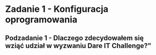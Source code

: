 # Zadanie 1 - Konfiguracja oprogramowania
## Podzadanie 1 - Dlaczego zdecydowałem się wziąć udział w wyzwaniu Dare IT Challenge?"
